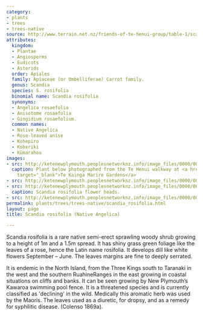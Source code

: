 ```yaml
---
category:
- plants
- trees
- trees-native
source: http://www.terrain.net.nz/friends-of-te-henui-group/table-1/scandia-rosifolia-native-angelica.html
attributes:
  kingdom:
  - Plantae
  - Angiosperms
  - Eudicots
  - Asterids
  order: Apiales
  family: Apiaceae (or Umbelliferae) Carrot family.
  genus: Scandia
  species: S. rosifolia
  binomial name: Scandia rosifolia
  synonyms:
  - Angelica rosaefolia
  - Anisotome rosaefolia
  - Gingidium rosaefolium.
  common names:
  - Native Angelica
  - Rose-leaved anise
  - Kohepiro
  - Koheriki
  - Kūmarahou
images:
- src: http://ketenewplymouth.peoplesnetworknz.info/image_files/0000/0003/9014/Scandia_rosifolia_Native_angelica-001.JPG
  caption: Plant below photographed from the Te Henui walkway at <a href="http://www.tekaingamarire.co.nz/"
    target="_blank">Te Kainga Marire Gardens</a>
- src: http://ketenewplymouth.peoplesnetworknz.info/image_files/0000/0003/9019/Scandia_rosifolia_Native_angelica-002.JPG
- src: http://ketenewplymouth.peoplesnetworknz.info/image_files/0000/0003/9129/Scandia_rosifolia_Native_angelica-011.JPG
  caption: Scandia rosifolia flower heads.
- src: http://ketenewplymouth.peoplesnetworknz.info/image_files/0000/0003/9124/Scandia_rosifolia_Native_angelica-007.JPG
permalink: plants/trees/trees-native/scandia_rosifolia.html
layout: page
title: Scandia rosifolia (Native Angelica)

---
```

Scandia rosifolia is a rare native semi-erect sprawling woody shrub growing to a height of 1m and a 1.5m spread. It has shiny grass green foliage like the leaves of a rose, hence the Latin name rosifolia. It develops dill like white flowers September – June. The leaves margins are fine to deeply serrated.

It is endemic in the North Island, from the Three Kings south to Taranaki in the west and the southern RuahineRanges in the east growing in coastal situations on cliffs and banks. It can be seen growing by New Plymouth’s Kawaroa swimming pool fence. It is a threatened species and is currently classified as 'declining' in the wild.
Medically this aromatic herb was used by the Maoris. The leaves used as a diuretic, for dropsy, and as a remedy for syphilitic disease. (Colenso 1869a).
